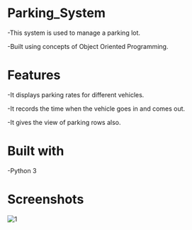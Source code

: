 # Parking_System
-This system is used to manage a parking lot. 

-Built using concepts of Object Oriented Programming.
# Features
-It displays parking rates for different vehicles.

-It records the time when the vehicle goes in and comes out.

-It gives the view of parking rows also.
# Built with
-Python 3
# Screenshots
![1](https://user-images.githubusercontent.com/90147082/149614518-aa6c170a-d725-413d-a7ea-e3e28fd91d5d.PNG)
